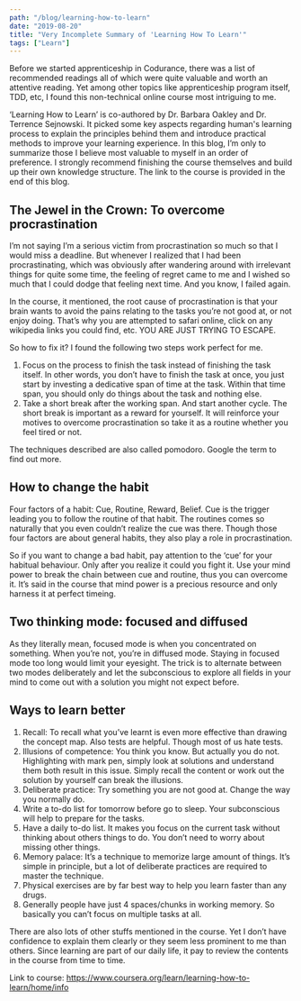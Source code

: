 ```yaml
---
path: "/blog/learning-how-to-learn"
date: "2019-08-20"
title: "Very Incomplete Summary of 'Learning How To Learn'"
tags: ["Learn"]
---
```

Before we started apprenticeship in Codurance, there was a list of recommended readings all of which were quite valuable and worth an attentive reading. Yet among other topics like apprenticeship program itself, TDD, etc, I found this non-technical online course most intriguing to me.

‘Learning How to Learn’ is co-authored by Dr. Barbara Oakley and Dr. Terrence Sejnowski. It picked some key aspects regarding human's learning process to explain the principles behind them and introduce practical methods to improve your learning experience. In this blog, I’m only to summarize those I believe most valuable to myself in an order of preference. I strongly recommend finishing the course themselves and build up their own knowledge structure. The link to the course is provided in the end of this blog.

## The Jewel in the Crown: To overcome procrastination

I’m not saying I’m a serious victim from procrastination so much so that I would miss a deadline. But whenever I realized that I had been procrastinating, which was obviously after wandering around with irrelevant things for quite some time, the feeling of regret came to me and I wished so much that I could dodge that feeling next time. And you know, I failed again.

In the course, it mentioned, the root cause of procrastination is that your brain wants to avoid the pains relating to the tasks you’re not good at, or not enjoy doing. That’s why you are attempted to safari online, click on any wikipedia links you could find, etc. YOU ARE JUST TRYING TO ESCAPE.

So how to fix it? I found the following two steps work perfect for me.

1. Focus on the process to finish the task instead of finishing the task itself. In other words, you don’t have to finish the task at once, you just start by investing a dedicative span of time at the task. Within that time span, you should only do things about the task and nothing else.
2. Take a short break after the working span. And start another cycle. The short break is important as a reward for yourself. It will reinforce your motives to overcome procrastination so take it as a routine whether you feel tired or not.

The techniques described are also called pomodoro. Google the term to find out more.

## How to change the habit

Four factors of a habit: Cue, Routine, Reward, Belief. Cue is the trigger leading you to follow the routine of that habit. The routines comes so naturally that you even couldn’t realize the cue was there. Though those four factors are about general habits, they also play a role in procrastination.

So if you want to change a bad habit, pay attention to the ‘cue’ for your habitual behaviour. Only after you realize it could you fight it. Use your mind power to break the chain between cue and routine, thus you can overcome it. It’s said in the course that mind power is a precious resource and only harness it at perfect timeing.

## Two thinking mode: focused and diffused

As they literally mean, focused mode is when you concentrated on something. When you’re not, you’re in diffused mode. Staying in focused mode too long would limit your eyesight. The trick is to alternate between two modes deliberately and let the subconscious to explore all fields in your mind to come out with a solution you might not expect before.

## Ways to learn better

1. Recall: To recall what you’ve learnt is even more effective than drawing the concept map. Also tests are helpful. Though most of us hate tests.
2. Illusions of competence: You think you know. But actually you do not. Highlighting with mark pen, simply look at solutions and understand them both result in this issue. Simply recall the content or work out the solution by yourself can break the illusions.
3. Deliberate practice: Try something you are not good at. Change the way you normally do.
4. Write a to-do list for tomorrow before go to sleep. Your subconscious will help to prepare for the tasks.
5. Have a daily to-do list. It makes you focus on the current task without thinking about others things to do. You don’t need to worry about missing other things.
6. Memory palace: It’s a technique to memorize large amount of things. It’s simple in principle, but a lot of deliberate practices are required to master the technique.
7. Physical exercises are by far best way to help you learn faster than any drugs.
8. Generally people have just 4 spaces/chunks in working memory. So basically you can’t focus on multiple tasks at all.

There are also lots of other stuffs mentioned in the course. Yet I don’t have confidence to explain them clearly or they seem less prominent to me than others. Since learning are part of our daily life, it pay to review the contents in the course from time to time.

Link to course: <https://www.coursera.org/learn/learning-how-to-learn/home/info>
